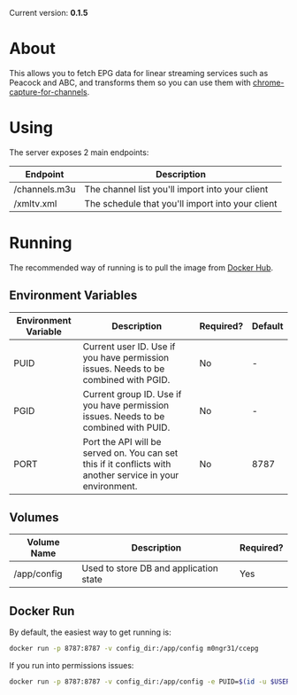 Current version: **0.1.5**

# About
This allows you to fetch EPG data for linear streaming services such as Peacock and ABC, and transforms them so you can use them with [chrome-capture-for-channels](https://github.com/fancybits/chrome-capture-for-channels).

# Using
The server exposes 2 main endpoints:

| Endpoint | Description |
|---|---|
| /channels.m3u | The channel list you'll import into your client |
| /xmltv.xml | The schedule that you'll import into your client |

# Running
The recommended way of running is to pull the image from [Docker Hub](https://hub.docker.com/r/m0ngr31/ccEPG).

## Environment Variables
| Environment Variable | Description | Required? | Default |
|---|---|---|---|
| PUID | Current user ID. Use if you have permission issues. Needs to be combined with PGID. | No | - |
| PGID | Current group ID. Use if you have permission issues. Needs to be combined with PUID. | No | - |
| PORT | Port the API will be served on. You can set this if it conflicts with another service in your environment. | No | 8787 |

## Volumes
| Volume Name | Description | Required? |
|---|---|---|
| /app/config | Used to store DB and application state | Yes |


## Docker Run
By default, the easiest way to get running is:

```bash
docker run -p 8787:8787 -v config_dir:/app/config m0ngr31/ccepg
```

If you run into permissions issues:

```bash
docker run -p 8787:8787 -v config_dir:/app/config -e PUID=$(id -u $USER) -e PGID=$(id -g $USER) m0ngr31/ccepg
```
